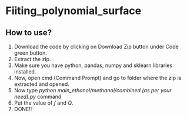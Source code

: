 # Fiiting_polynomial_surface

## How to use?
1. Download the code by clicking on Download Zip button under Code green button.
2. Extract the zip.
3. Make sure you have python, pandas, numpy and sklearn libraries installed.
4. Now, open cmd (Command Prompt) and go to folder where the zip is extracted and opened.
5. Now type *python main_ethanol/methanol/combined (as per your need).py* command
6. Put the value of *f* and *Q*.
7. DONE!!
